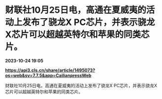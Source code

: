 # 财联社10月25日电，高通在夏威夷的活动上发布了骁龙X PC芯片，并表示骁龙X芯片可以超越英特尔和苹果的同类芯片。

**2023-10-24 19:05**

**https://api3.cls.cn/share/article/1495073?os=web&sv=7.7.5&app=CailianpressWeb**

财联社10月25日电，高通在夏威夷的活动上发布了骁龙X PC芯片，并表示骁龙X芯片可以超越英特尔和苹果的同类芯片。